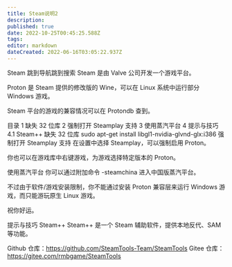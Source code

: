 ```yaml
---
title: Steam说明2
description: 
published: true
date: 2022-10-25T00:45:25.588Z
tags: 
editor: markdown
dateCreated: 2022-06-16T03:05:22.937Z
---
```


Steam
跳到导航跳到搜索
Steam 是由 Valve 公司开发一个游戏平台。

Proton 是 Steam 提供的修改版的 Wine，可以在 Linux 系统中运行部分 Windows 游戏。

Steam 平台的游戏的兼容情况可以在 Protondb 查到。


目录
1	缺失 32 位库
2	强制打开 Steamplay 支持
3	使用蒸汽平台
4	提示与技巧
4.1	Steam++
缺失 32 位库
sudo apt-get install libgl1-nvidia-glvnd-glx:i386
强制打开 Steamplay 支持
在设置中选择 Steamplay，可以强制启用 Proton。

你也可以在游戏库中右键游戏，为游戏选择特定版本的 Proton。

使用蒸汽平台
你可以通过附加命令 -steamchina 进入中国版蒸汽平台。

不过由于软件/游戏安装限制，你不能通过安装 Proton 兼容层来运行 Windows 游戏，而只能游玩原生 Linux 游戏。

祝你好运。

提示与技巧
Steam++
Steam++ 是一个 Steam 辅助软件，提供本地反代、SAM 等功能。

Github 仓库：https://github.com/SteamTools-Team/SteamTools
Gitee 仓库：https://gitee.com/rmbgame/SteamTools